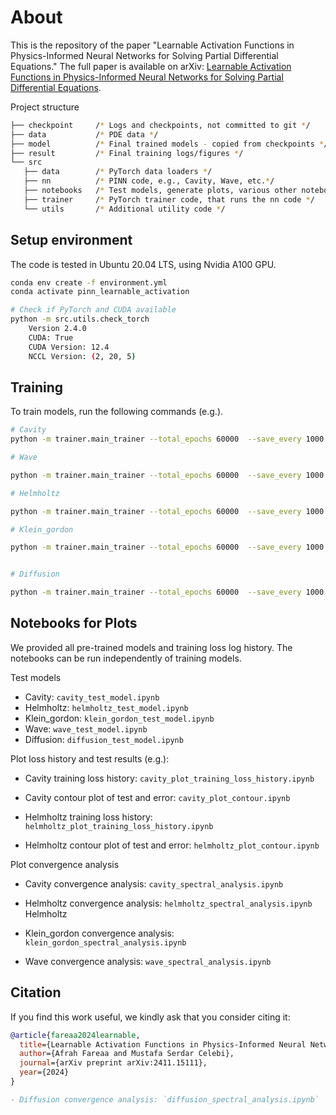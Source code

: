 # About

This is the repository of the paper "Learnable Activation Functions in Physics-Informed Neural Networks for Solving Partial Differential Equations." The full paper is available on arXiv: [Learnable Activation Functions in Physics-Informed Neural Networks for Solving Partial Differential Equations](https://arxiv.org/abs/2411.15111).


Project structure

```bash
├── checkpoint     /* Logs and checkpoints, not committed to git */
├── data           /* PDE data */
├── model          /* Final trained models - copied from checkpoints */
├── result         /* Final training logs/figures */
└── src
   ├── data        /* PyTorch data loaders */
   ├── nn          /* PINN code, e.g., Cavity, Wave, etc.*/
   ├── notebooks   /* Test models, generate plots, various other notebooks */
   ├── trainer     /* PyTorch trainer code, that runs the nn code */
   └── utils       /* Additional utility code */
```

## Setup environment

The code is tested in Ubuntu 20.04 LTS, using Nvidia A100 GPU.

```bash
conda env create -f environment.yml
conda activate pinn_learnable_activation

# Check if PyTorch and CUDA available
python -m src.utils.check_torch
    Version 2.4.0
    CUDA: True
    CUDA Version: 12.4
    NCCL Version: (2, 20, 5)
```

## Training

To train models, run the following commands (e.g.).

```bash
# Cavity
python -m trainer.main_trainer --total_epochs 60000  --save_every 1000 --print_every 1000 --batch_size 128 --log_path ./checkpoints --solver bspline  --problem cavity --weights [2 , 2 , 2 , 2 , 4 , 0.1] --network [3, 50, 50, 50, 3] --dataset_path ./data/cavity.mat

# Wave

python -m trainer.main_trainer --total_epochs 60000  --save_every 1000 --print_every 1000 --batch_size 128 --log_path ./checkpoints --solver tanh --problem wave - --weights [100.0, 100.0, 1.0] --network [2, 10, 30, 10, 1]

# Helmholtz

python -m trainer.main_trainer --total_epochs 60000  --save_every 1000 --print_every 1000 --batch_size 128 --log_path ./checkpoints --solver tanh  --problem helmholtz --weights [10.0, 1.0] --network  [2, 30, 30, 30, 1]

# Klein_gordon

python -m trainer.main_trainer --total_epochs 60000  --save_every 1000 --print_every 1000 --batch_size 128 --log_path ./checkpoints --solver tanh --problem klein_gordon  --weights  [50.0, 50.0, 1.0]--network [2, 30, 30, 30, 1]


# Diffusion

python -m trainer.main_trainer --total_epochs 60000  --save_every 1000 --print_every 1000 --batch_size 128 --log_path ./checkpoints --solver tanh --problem diffusion  --weights [10.0, 10.0, 1.0] --network [3, 50, 50, 50, 1]
```

## Notebooks for Plots

We provided all pre-trained models and training loss log history. The notebooks can be run independently of training models.

Test models

- Cavity: `cavity_test_model.ipynb`
- Helmholtz: `helmholtz_test_model.ipynb`
- Klein_gordon: `klein_gordon_test_model.ipynb`
- Wave: `wave_test_model.ipynb`
- Diffusion: `diffusion_test_model.ipynb`

Plot loss history and test results (e.g.):

- Cavity training loss history: `cavity_plot_training_loss_history.ipynb`
- Cavity contour plot of test and error: `cavity_plot_contour.ipynb`

- Helmholtz training loss history: `helmholtz_plot_training_loss_history.ipynb`
- Helmholtz contour plot of test and error: `helmholtz_plot_contour.ipynb`

Plot convergence analysis

- Cavity convergence analysis: `cavity_spectral_analysis.ipynb`
- Helmholtz convergence analysis: `helmholtz_spectral_analysis.ipynb`
  Helmholtz
- Klein_gordon convergence analysis: `klein_gordon_spectral_analysis.ipynb`


- Wave convergence analysis: `wave_spectral_analysis.ipynb`

## Citation

If you find this work useful, we kindly ask that you consider citing it:

```bibtex
@article{fareaa2024learnable,
  title={Learnable Activation Functions in Physics-Informed Neural Networks for Solving Partial Differential Equations},
  author={Afrah Fareaa and Mustafa Serdar Celebi},
  journal={arXiv preprint arXiv:2411.15111},
  year={2024}
}

- Diffusion convergence analysis: `diffusion_spectral_analysis.ipynb`
